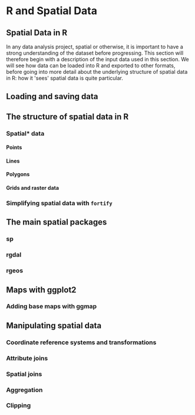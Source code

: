 R and Spatial Data
========================================================

## Spatial Data in R

In any data analysis project, spatial or otherwise, it is important to have a strong 
understanding of the dataset before progressing. This section will therefore begin with 
a description of the input data used in this section. We will see how data can 
be loaded into R and exported to other formats, before going into more detail about the 
underlying structure of spatial data in R: how it 'sees' spatial data is quite particular.

## Loading and saving data

## The structure of spatial data in R

### Spatial* data

#### Points

#### Lines

#### Polygons

#### Grids and raster data

### Simplifying spatial data with `fortify`

## The main spatial packages

### sp

### rgdal

### rgeos

## Maps with ggplot2

### Adding base maps with ggmap

## Manipulating spatial data

### Coordinate reference systems and transformations

### Attribute joins

### Spatial joins

### Aggregation

### Clipping
